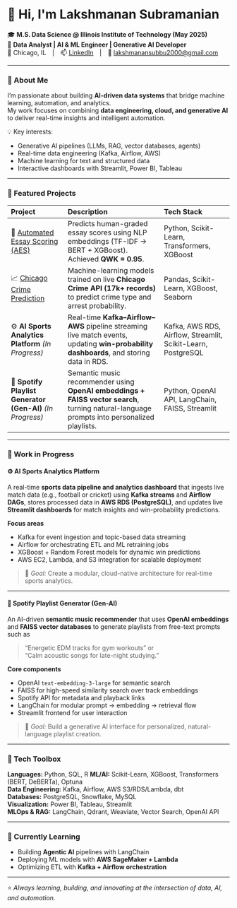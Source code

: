 # 👋 Hi, I'm Lakshmanan Subramanian  

🎓 **M.S. Data Science @ Illinois Institute of Technology (May 2025)**  
💼 **Data Analyst | AI & ML Engineer | Generative AI Developer**  
📍 Chicago, IL | 📫 [LinkedIn](https://www.linkedin.com/in/laksh2000) | 📧 lakshmanansubbu2000@gmail.com  

---

### 🚀 About Me
I’m passionate about building **AI-driven data systems** that bridge machine learning, automation, and analytics.  
My work focuses on combining **data engineering, cloud, and generative AI** to deliver real-time insights and intelligent automation.

💡 Key interests:
- Generative AI pipelines (LLMs, RAG, vector databases, agents)  
- Real-time data engineering (Kafka, Airflow, AWS)  
- Machine learning for text and structured data  
- Interactive dashboards with Streamlit, Power BI, Tableau  

---

### 🧠 Featured Projects

| Project | Description | Tech Stack |
|:--|:--|:--|
| 🧠 [Automated Essay Scoring (AES)](https://github.com/Lakshman1000/automated-essay-scoring-capstone) | Predicts human-graded essay scores using NLP embeddings (TF-IDF → BERT + XGBoost). Achieved **QWK = 0.95**. | Python, Scikit-Learn, Transformers, XGBoost |
| 📈 [Chicago Crime Prediction](https://github.com/Lakshman1000/ML-FinalProject-Grp-7) | Machine-learning models trained on live **Chicago Crime API (17k+ records)** to predict crime type and arrest probability. | Pandas, Scikit-Learn, XGBoost, Seaborn |
| ⚙️ **AI Sports Analytics Platform** *(In Progress)* | Real-time **Kafka–Airflow–AWS** pipeline streaming live match events, updating **win-probability dashboards**, and storing data in RDS. | Kafka, AWS RDS, Airflow, Streamlit, Scikit-Learn, PostgreSQL |
| 💬 **Spotify Playlist Generator (Gen-AI)** *(In Progress)* | Semantic music recommender using **OpenAI embeddings + FAISS vector search**, turning natural-language prompts into personalized playlists. | Python, OpenAI API, LangChain, FAISS, Streamlit |

---

### 🚧 Work in Progress

#### ⚙️ AI Sports Analytics Platform  
A real-time **sports data pipeline and analytics dashboard** that ingests live match data (e.g., football or cricket) using **Kafka streams** and **Airflow DAGs**, stores processed data in **AWS RDS (PostgreSQL)**, and updates live **Streamlit dashboards** for match insights and win-probability predictions.

**Focus areas**
- Kafka for event ingestion and topic-based data streaming  
- Airflow for orchestrating ETL and ML retraining jobs  
- XGBoost + Random Forest models for dynamic win predictions  
- AWS EC2, Lambda, and S3 integration for scalable deployment  

> 🎯 *Goal:* Create a modular, cloud-native architecture for real-time sports analytics.

---

#### 💬 Spotify Playlist Generator (Gen-AI)  
An AI-driven **semantic music recommender** that uses **OpenAI embeddings** and **FAISS vector databases** to generate playlists from free-text prompts such as  
> “Energetic EDM tracks for gym workouts” or  
> “Calm acoustic songs for late-night studying.”

**Core components**
- OpenAI `text-embedding-3-large` for semantic search  
- FAISS for high-speed similarity search over track embeddings  
- Spotify API for metadata and playback links  
- LangChain for modular prompt → embedding → retrieval flow  
- Streamlit frontend for user interaction  

> 🎯 *Goal:* Build a generative AI interface for personalized, natural-language playlist creation.

---

### 🧰 Tech Toolbox

**Languages:** Python, SQL, R
**ML/AI:** Scikit-Learn, XGBoost, Transformers (BERT, DeBERTa), Optuna  
**Data Engineering:** Kafka, Airflow, AWS S3/RDS/Lambda, dbt  
**Databases:** PostgreSQL, Snowflake, MySQL  
**Visualization:** Power BI, Tableau, Streamlit  
**MLOps & RAG:** LangChain, Qdrant, Weaviate, Vector Search, OpenAI API  

---

### 🌱 Currently Learning
- Building **Agentic AI** pipelines with LangChain  
- Deploying ML models with **AWS SageMaker + Lambda**  
- Optimizing ETL with **Kafka + Airflow orchestration**  

---

⭐ *Always learning, building, and innovating at the intersection of data, AI, and automation.*
